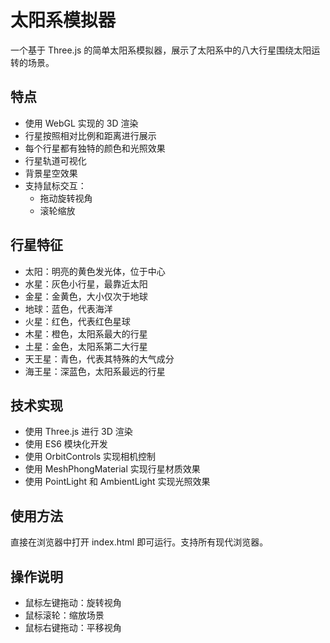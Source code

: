 # 太阳系模拟器

一个基于 Three.js 的简单太阳系模拟器，展示了太阳系中的八大行星围绕太阳运转的场景。

## 特点

- 使用 WebGL 实现的 3D 渲染
- 行星按照相对比例和距离进行展示
- 每个行星都有独特的颜色和光照效果
- 行星轨道可视化
- 背景星空效果
- 支持鼠标交互：
  - 拖动旋转视角
  - 滚轮缩放

## 行星特征

- 太阳：明亮的黄色发光体，位于中心
- 水星：灰色小行星，最靠近太阳
- 金星：金黄色，大小仅次于地球
- 地球：蓝色，代表海洋
- 火星：红色，代表红色星球
- 木星：橙色，太阳系最大的行星
- 土星：金色，太阳系第二大行星
- 天王星：青色，代表其特殊的大气成分
- 海王星：深蓝色，太阳系最远的行星

## 技术实现

- 使用 Three.js 进行 3D 渲染
- 使用 ES6 模块化开发
- 使用 OrbitControls 实现相机控制
- 使用 MeshPhongMaterial 实现行星材质效果
- 使用 PointLight 和 AmbientLight 实现光照效果

## 使用方法

直接在浏览器中打开 index.html 即可运行。支持所有现代浏览器。

## 操作说明

- 鼠标左键拖动：旋转视角
- 鼠标滚轮：缩放场景
- 鼠标右键拖动：平移视角
